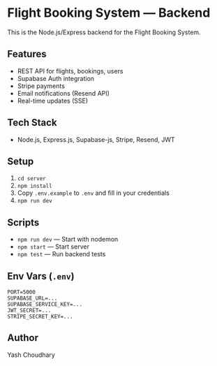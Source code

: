 # Flight Booking System — Backend

This is the Node.js/Express backend for the Flight Booking System.

## Features
- REST API for flights, bookings, users
- Supabase Auth integration
- Stripe payments
- Email notifications (Resend API)
- Real-time updates (SSE)

## Tech Stack
- Node.js, Express.js, Supabase-js, Stripe, Resend, JWT

## Setup
1. `cd server`
2. `npm install`
3. Copy `.env.example` to `.env` and fill in your credentials
4. `npm run dev`

## Scripts
- `npm run dev` — Start with nodemon
- `npm start` — Start server
- `npm test` — Run backend tests

## Env Vars (`.env`)
```
PORT=5000
SUPABASE_URL=...
SUPABASE_SERVICE_KEY=...
JWT_SECRET=...
STRIPE_SECRET_KEY=...
```

## Author
Yash Choudhary 